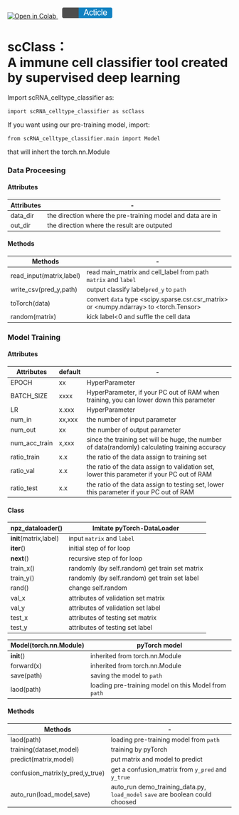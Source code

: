 <a href="https://colab.research.google.com/github/majaja068/scRNA-CellType-classifier/blob/main/scClass_demo.ipynb">
  <img src="https://colab.research.google.com/assets/colab-badge.svg" alt="Open in Colab" title="Open in Google Colaboratory">
</a>&nbsp;
<a href="Articles.md">
  <img src="pic/article_logo.png" height="25">
</a>

# scClass：<br>A immune cell classifier tool created by supervised deep learning

Import scRNA_celltype_classifier as:
```
import scRNA_celltype_classifier as scClass
```

If you want using our pre-training model, import:
```
from scRNA_celltype_classifier.main import Model
```
that will inhert the torch.nn.Module



### Data Proceesing

#### Attributes
Attributes  |   -
----------  | ----  
data_dir    |the direction where the pre-training model and data are in
out_dir     |the direction where the result are outputed

#### Methods
Methods     |   -
----------  | ----  
read_input(matrix,label)  |read main_matrix and cell_label from path ```matrix``` and  ```label```
write_csv(pred_y,path)    |output classify label```pred_y``` to ```path```
toTorch(data)             |convert ```data``` type <scipy.sparse.csr.csr_matrix> or <numpy.ndarray> to  <torch.Tensor> 
random(matrix)            |kick label<0 and suffle the cell data


### Model Training

#### Attributes

Attributes    | default | -
----------    |----     |--- 
EPOCH         |xx       |HyperParameter 
BATCH_SIZE    |xxxx     |HyperParameter, if your PC out of RAM when training, you can lower down this parameter
LR            |x.xxx    |HyperParameter 
num_in        |xx,xxx   |the number of input  parameter
num_out       |xx       |the number of output parameter
num_acc_train |x,xxx    |since the training set will be huge, the number of data(randomly) calculating training accuracy
ratio_train   |x.x      |the ratio of the data assign to training set 
ratio_val     |x.x      |the ratio of the data assign to validation set, lower this parameter if your PC out of RAM
ratio_test    |x.x      |the ratio of the data assign to testing set, lower this parameter if your PC out of RAM

#### Class

npz_dataloader()      |Imitate pyTorch-DataLoader
----------            | ----  
__init__(matrix,label)|input ```matrix``` and ```label```
__iter__()            |initial step of for loop
__next__()            |recursive step of for loop
train_x()             |randomly (by self.random) get  train set matrix 
train_y()             |randomly (by self.random) get train set label
rand()                |change self.random
val_x                 |attributes of validation set matrix
val_y                 |attributes of validation set label
test_x                |attributes of testing set matrix
test_y                |attributes of testing set label


Model(torch.nn.Module)|pyTorch model
----------            | ----  
__init__()            |inherited from torch.nn.Module
forward(x)            |inherited from torch.nn.Module
save(path)            |saving the model to ```path```
laod(path)            |loading pre-training model on this Model from ```path```

#### Methods

Methods     |   -
----------  | ----  
laod(path)                      |loading pre-training model from ```path```
training(dataset,model)         |training by pyTorch
predict(matrix,model)           |put matrix and model to predict
confusion_matrix(y_pred,y_true) |get a confusion_matrix from ```y_pred``` and ```y_true```
auto_run(load_model,save)       |auto_run demo_training_data.py, ```load_model``` ```save``` are boolean could choosed




